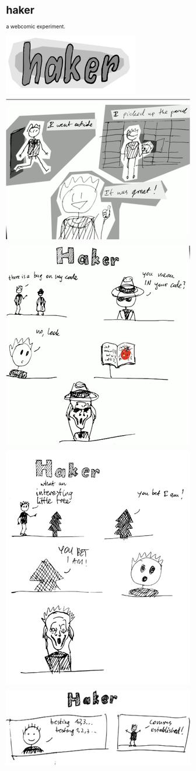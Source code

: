 # haker

a webcomic experiment.

<p algin="center">
<img src="logobw.gif" alt="logo" height="160" />
</p>

***

![parcel2](parcel2.gif)

![bug](bug.gif)

![tree](tree.gif)

![testing](testing.svg)